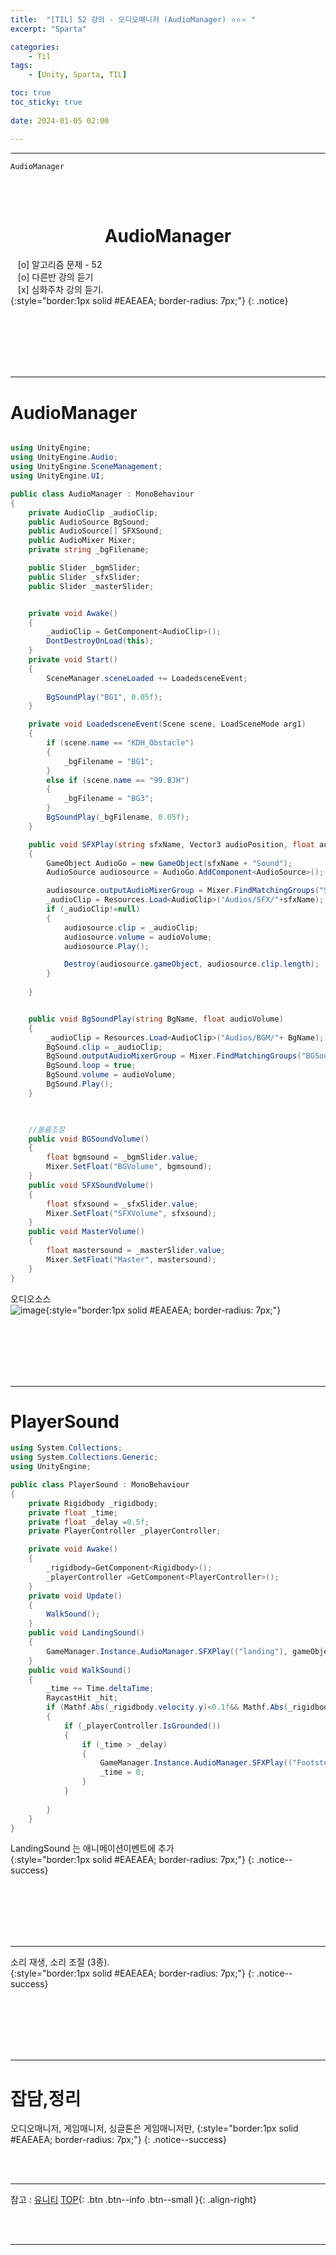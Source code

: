 ```yaml
---
title:  "[TIL] 52 강의 - 오디오매니저 (AudioManager) ⭐⭐⭐ "
excerpt: "Sparta"

categories:
    - Til
tags:
    - [Unity, Sparta, TIL]

toc: true
toc_sticky: true
 
date: 2024-01-05 02:00

---
```

- - -


`AudioManager`

<BR><BR>

<center><H1>  AudioManager  </H1></center>

&nbsp;&nbsp; [o] 알고리즘 문제  - 52  
&nbsp;&nbsp; [o] 다른반 강의 듣기   
&nbsp;&nbsp; [x] 심화주차 강의 듣기.  
{:style="border:1px solid #EAEAEA; border-radius: 7px;"}
{: .notice}  

<br><br><br><br><br>
- - - 


# AudioManager

<div class="notice--primary" markdown="1"> 

```c#

using UnityEngine;
using UnityEngine.Audio;
using UnityEngine.SceneManagement;
using UnityEngine.UI;

public class AudioManager : MonoBehaviour
{
    private AudioClip _audioClip;
    public AudioSource BgSound;
    public AudioSource[] SFXSound;
    public AudioMixer Mixer;
    private string _bgFilename;

    public Slider _bgmSlider;
    public Slider _sfxSlider;
    public Slider _masterSlider;


    private void Awake()
    {
        _audioClip = GetComponent<AudioClip>();
        DontDestroyOnLoad(this);
    }
    private void Start()
    {
        SceneManager.sceneLoaded += LoadedsceneEvent;
        
        BgSoundPlay("BG1", 0.05f);
    }

    private void LoadedsceneEvent(Scene scene, LoadSceneMode arg1)
    {
        if (scene.name == "KDH_Obstacle")
        {
            _bgFilename = "BG1";
        }
        else if (scene.name == "99.BJH")
        {
            _bgFilename = "BG3";
        }
        BgSoundPlay(_bgFilename, 0.05f);
    }

    public void SFXPlay(string sfxName, Vector3 audioPosition, float audioVolume)
    {
        GameObject AudioGo = new GameObject(sfxName + "Sound");
        AudioSource audiosource = AudioGo.AddComponent<AudioSource>();

        audiosource.outputAudioMixerGroup = Mixer.FindMatchingGroups("SFX")[0];
        _audioClip = Resources.Load<AudioClip>("Audios/SFX/"+sfxName);
        if (_audioClip!=null) 
        {
            audiosource.clip = _audioClip;
            audiosource.volume = audioVolume;
            audiosource.Play();

            Destroy(audiosource.gameObject, audiosource.clip.length);
        }
        
    }


    public void BgSoundPlay(string BgName, float audioVolume)
    {
        _audioClip = Resources.Load<AudioClip>("Audios/BGM/"+ BgName);
        BgSound.clip = _audioClip;
        BgSound.outputAudioMixerGroup = Mixer.FindMatchingGroups("BGSound")[0];
        BgSound.loop = true;
        BgSound.volume = audioVolume;
        BgSound.Play();
    }


    
    //볼륨조절
    public void BGSoundVolume() 
    {
        float bgmsound = _bgmSlider.value;
        Mixer.SetFloat("BGVolume", bgmsound);
    }
    public void SFXSoundVolume()
    {
        float sfxsound = _sfxSlider.value;
        Mixer.SetFloat("SFXVolume", sfxsound);
    }
    public void MasterVolume()
    {
        float mastersound = _masterSlider.value;
        Mixer.SetFloat("Master", mastersound);
    }
}

```
</div>

오디오소스  
![image](https://github.com/levell1/levell1.github.io/assets/96651722/6aff610f-48b1-4354-886c-b0613dc0e9c5){:style="border:1px solid #EAEAEA; border-radius: 7px;"}  

<br><br><br><br><br>
- - - 

# PlayerSound 

<div class="notice--primary" markdown="1"> 

```c#
using System.Collections;
using System.Collections.Generic;
using UnityEngine;

public class PlayerSound : MonoBehaviour
{
    private Rigidbody _rigidbody;
    private float _time;
    private float _delay =0.5f;
    private PlayerController _playerController;

    private void Awake()
    {
        _rigidbody=GetComponent<Rigidbody>();
        _playerController =GetComponent<PlayerController>();
    }
    private void Update()
    {
        WalkSound();
    }
    public void LandingSound() 
    {
        GameManager.Instance.AudioManager.SFXPlay(("landing"), gameObject.transform.position, 0.1f);
    }
    public void WalkSound()
    {
        _time += Time.deltaTime;
        RaycastHit _hit;
        if (Mathf.Abs(_rigidbody.velocity.y)<0.1f&& Mathf.Abs(_rigidbody.velocity.magnitude)> 0.1f)
        {
            if (_playerController.IsGrounded())
            {
                if (_time > _delay)
                {
                    GameManager.Instance.AudioManager.SFXPlay(("Footstep"), gameObject.transform.position, 0.1f);
                    _time = 0;
                }
            }
            
        }
    }
}
```
</div>

LandingSound 는 애니메이션이벤트에 추가  
{:style="border:1px solid #EAEAEA; border-radius: 7px;"}
{: .notice--success}  

<br><br><br><br><br>
- - - 


소리 재생, 소리 조절 (3종).  
{:style="border:1px solid #EAEAEA; border-radius: 7px;"}
{: .notice--success}  


<br><br><br><br><br>
- - - 

# 잡담,정리
오디오매니저, 게임매니저, 싱글톤은 게임매니저만, 
{:style="border:1px solid #EAEAEA; border-radius: 7px;"}
{: .notice--success}  

<br><br>
- - -

참고 : [유니티](https://docs.unity3d.com/kr/)
[TOP](#){: .btn .btn--info .btn--small }{: .align-right}


<br><br>
- - -
